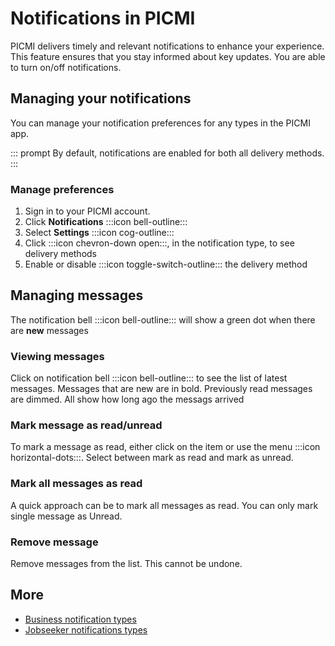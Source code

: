 # Notifications in PICMI

PICMI delivers timely and relevant notifications to enhance your experience. This feature ensures that you stay informed
about key updates. You are able to turn on/off notifications.

## Managing your notifications

You can manage your notification preferences for any types in the PICMI app.

::: prompt
By default, notifications are enabled for both all delivery methods.
:::

<instructions>

### Manage preferences

1. Sign in to your PICMI account.
2. Click **Notifications** :::icon bell-outline:::
3. Select **Settings** :::icon cog-outline:::
4. Click :::icon chevron-down open:::, in the notification type, to see delivery methods
5. Enable or disable :::icon toggle-switch-outline::: the delivery method

</instructions>


## Managing messages

The notification bell :::icon bell-outline::: will show a green dot when there are **new** messages

<explanation>

### Viewing messages

Click on notification bell :::icon bell-outline::: to see the list of latest messages. Messages that
are new are in bold. Previously read messages are dimmed. All show how long ago the messags arrived

### Mark message as read/unread

To mark a message as read, either click on the item or use the menu :::icon horizontal-dots:::. Select
between mark as read and mark as unread.

### Mark all messages as read

A quick approach can be to mark all messages as read. You can only mark single message as Unread.

### Remove message

Remove messages from the list. This cannot be undone.

</explanation>

## More

* [Business notification types](business/article/notifications.md#notification-types)
* [Jobseeker notifications types](jobseeker/article/notifications.md#notification-types)
